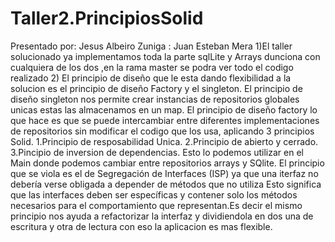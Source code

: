 # Taller2.PrincipiosSolid
Presentado por: Jesus Albeiro Zuniga
              : Juan Esteban Mera
1)El taller solucionado ya implementamos toda la parte sqlLite y Arrays dunciona con cualquiera de los dos ,en la rama master se podra ver todo el codigo realizado
2)
El principio de diseño que le esta dando flexibilidad a la solucion es el principio de diseño Factory y el singleton.
El principio de diseño singleton nos permite crear instancias de repositorios globales unicas estas las almacenamos en un map.
El principio de diseño factory lo que hace es que se puede intercambiar entre diferentes implementaciones de repositorios sin modificar el codigo que los usa, aplicando 
3 principios Solid.
1.Principio de resposabilidad Unica.
2.Principio de abierto y cerrado.
3.Pincipio de inversion de dependencias.
Esto lo podemos utilizar en el Main donde podemos cambiar entre repositorios arrays y SQlite.
El principio que se viola es el de Segregación de Interfaces (ISP) ya que una iterfaz no debería verse obligada a depender de métodos que no utiliza
Esto significa que las interfaces deben ser específicas y contener solo los métodos necesarios para el comportamiento que representan.Es decir el mismo
principio nos ayuda a refactorizar la interfaz y dividiendola en dos una de escritura y otra de lectura con eso la aplicacion es mas flexible.

